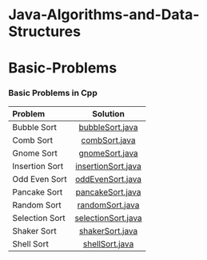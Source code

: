 # Java-Algorithms-and-Data-Structures

# Basic-Problems

### Basic Problems in Cpp
| Problem | Solution |
| :------------ | :----------: |
| Bubble Sort | [bubbleSort.java](bubbleSort.java)|
| Comb Sort | [combSort.java](combSort.java)|
| Gnome Sort | [gnomeSort.java](gnomeSort.java)|
| Insertion Sort | [insertionSort.java](insertionSort.java)|
| Odd Even Sort | [oddEvenSort.java](oddEvenSort.java)|
| Pancake Sort | [pancakeSort.java](pancakeSort.java)|
| Random Sort | [randomSort.java](randomSort.java)| 
| Selection Sort| [selectionSort.java](selectionSort.java)| 
| Shaker Sort | [shakerSort.java](shakerSort.java)| 
| Shell Sort | [shellSort.java](shellSort.java)| 
